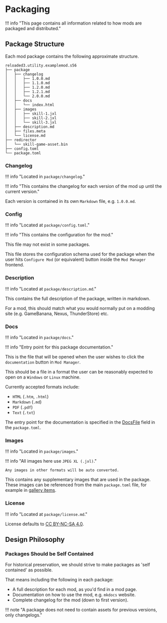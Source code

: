 # Packaging

!!! info "This page contains all information related to how mods are packaged and distributed."


## Package Structure

Each mod package contains the following approximate structure.

```
reloaded3.utility.examplemod.s56
├── package
│   ├── changelog
│   │   ├── 1.0.0.md
│   │   ├── 1.1.0.md
│   │   ├── 1.2.0.md
│   │   ├── 1.2.1.md
│   │   └── 2.0.0.md
│   ├── docs
│   │   └── index.html
│   ├── images
│   │   ├── skill-1.jxl
│   │   ├── skill-2.jxl
│   │   └── skill-3.jxl
│   ├── description.md
│   ├── files.meta
│   └── license.md
├── redirector
│   └── skill-game-asset.bin
├── config.toml
└── package.toml
```

### Changelog

!!! info "Located in `package/changelog`."

!!! info "This contains the changelog for each version of the mod up until the current version."

Each version is contained in its own `Markdown` file, e.g. `1.0.0.md`.

### Config

!!! info "Located at `package/config.toml`."

!!! info "This contains the configuration for the mod."

This file may not exist in some packages.

This file stores the configuration schema used for the package when the user hits
`Configure Mod` (or equivalent) button inside the `Mod Manager` frontend.

### Description

!!! info "Located at `package/description.md`."

This contains the full description of the package, written in markdown.

For a mod, this should match what you would normally put on a modding site (e.g. GameBanana, Nexus,
ThunderStore) etc.

### Docs

!!! info "Located in `package/docs`."

!!! info "Entry point for this package documentation."

This is the file that will be opened when the user wishes to click the `documentation` button
in `Mod Manager`.

This should be a file in a format the user can be reasonably expected to open on a `Windows` or `Linux` machine.

Currently accepted formats include:

- `HTML` (`.htm`, `.html`)
- `Markdown` (`.md`)
- `PDF` (`.pdf`)
- `Text` (`.txt`)

The entry point for the documentation is specified in the [DocsFile][docs-file] field in the `package.toml`.

### Images

!!! info "Located in `package/images`."

!!! info "All images here use `JPEG XL (.jxl)`."

    Any images in other formats will be auto converted.

This contains any supplementary images that are used in the package.
These images can be referenced from the main `package.toml` file, for example in
[gallery items][gallery-items].

### License

!!! info "Located at `package/license.md`."

License defaults to [CC BY-NC-SA 4.0][cc-by-nc-sa-4.0].

## Design Philosophy

### Packages Should be Self Contained

For historical preservation, we should strive to make packages as 'self contained' as possible.

That means including the following in each package:

- A full description for each mod, as you'd find in a mod page.
- Documentation on how to use the mod, e.g. `mkdocs` website.
- Complete changelog for the mod (down to first version).

!!! note "A package does not need to contain assets for previous versions, only changelogs."

[cc-by-nc-sa-4.0]: https://creativecommons.org/licenses/by-nc-sa/4.0/
[docs-file]: ./Package-Metadata.md#docsfile
[gallery-items]: ./Configurations/Mod-Metadata.md#gallery